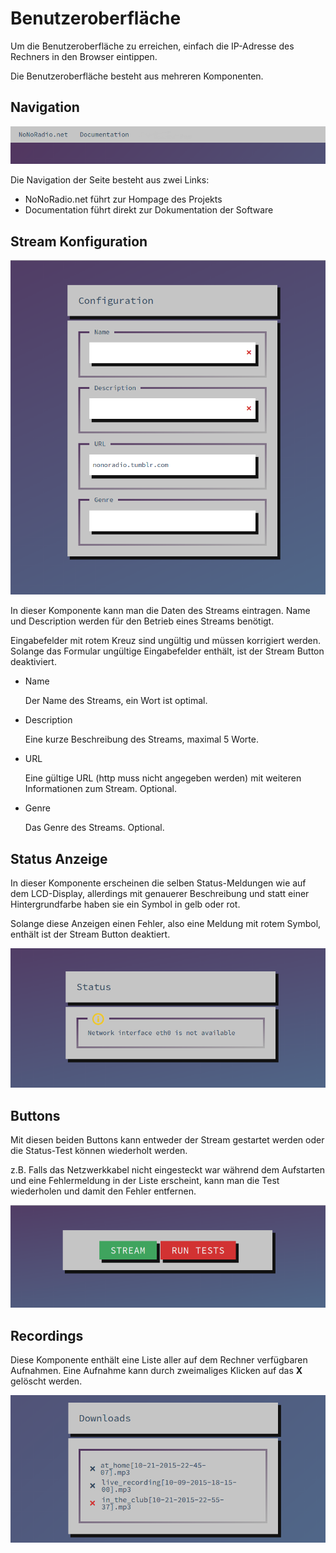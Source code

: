 # Benutzeroberfläche

Um die Benutzeroberfläche zu erreichen, einfach die IP-Adresse des Rechners in den Browser eintippen.

Die Benutzeroberfläche besteht aus mehreren Komponenten.

## Navigation

![nav](images/software/nav.png)

Die Navigation der Seite besteht aus zwei Links:
* NoNoRadio.net führt zur Hompage des Projekts
* Documentation führt direkt zur Dokumentation der Software 

## Stream Konfiguration

![form](images/software/config.png)

In dieser Komponente kann man die Daten des Streams eintragen. 
Name und Description werden für den Betrieb eines Streams benötigt.

Eingabefelder mit rotem Kreuz sind ungültig und müssen korrigiert werden.
Solange das Formular ungültige Eingabefelder enthält, ist der Stream Button deaktiviert. 

* Name
    
    Der Name des Streams, ein Wort ist optimal. 
* Description
    
    Eine kurze Beschreibung des Streams, maximal 5 Worte.
* URL
    
    Eine gültige URL (http muss nicht angegeben werden) mit weiteren Informationen zum Stream. Optional.
* Genre
    
    Das Genre des Streams. Optional.

## Status Anzeige
In dieser Komponente erscheinen die selben Status-Meldungen wie auf dem LCD-Display, allerdings mit genauerer Beschreibung und statt einer Hintergrundfarbe haben sie ein Symbol in gelb oder rot.

Solange diese Anzeigen einen Fehler, also eine Meldung mit rotem Symbol, enthält ist der Stream Button deaktiert.

![status](images/software/status.png)

## Buttons
Mit diesen beiden Buttons kann entweder der Stream gestartet werden oder die Status-Test können wiederholt werden.

z.B. Falls das Netzwerkkabel nicht eingesteckt war während dem Aufstarten und eine Fehlermeldung in der Liste erscheint, kann man die Test wiederholen und damit den Fehler entfernen.

![buttons](images/software/buttons.png)


## Recordings
Diese Komponente enthält eine Liste aller auf dem Rechner verfügbaren Aufnahmen. Eine Aufnahme kann durch zweimaliges Klicken auf das **X** gelöscht werden.

![Recordings](images/software/downloads.png)


